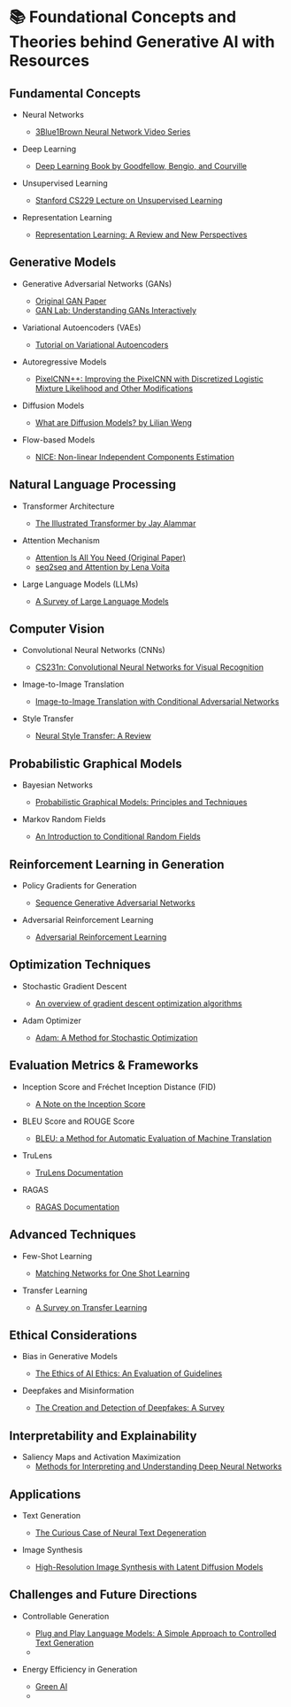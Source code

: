 # 📚 Foundational Concepts and Theories behind Generative AI with Resources

## Fundamental Concepts 

- Neural Networks
  - [3Blue1Brown Neural Network Video Series](https://www.youtube.com/playlist?list=PLZHQObOWTQDNU6R1_67000Dx_ZCJB-3pi)

- Deep Learning
  - [Deep Learning Book by Goodfellow, Bengio, and Courville](https://www.deeplearningbook.org/)

- Unsupervised Learning 
  - [Stanford CS229 Lecture on Unsupervised Learning](https://www.youtube.com/watch?v=QvuQH4_05LI)

- Representation Learning
  - [Representation Learning: A Review and New Perspectives](https://arxiv.org/abs/1206.5538)


## Generative Models

- Generative Adversarial Networks (GANs)
  - [Original GAN Paper](https://arxiv.org/abs/1406.2661)
  - [GAN Lab: Understanding GANs Interactively](https://poloclub.github.io/ganlab/)

- Variational Autoencoders (VAEs)
  - [Tutorial on Variational Autoencoders](https://arxiv.org/abs/1606.05908)

- Autoregressive Models
  - [PixelCNN++: Improving the PixelCNN with Discretized Logistic Mixture Likelihood and Other Modifications](https://arxiv.org/abs/1701.05517)

- Diffusion Models
  - [What are Diffusion Models? by Lilian Weng](https://lilianweng.github.io/posts/2021-07-11-diffusion-models/)

- Flow-based Models
  - [NICE: Non-linear Independent Components Estimation](https://arxiv.org/abs/1410.8516)


## Natural Language Processing

- Transformer Architecture
  - [The Illustrated Transformer by Jay Alammar](https://jalammar.github.io/illustrated-transformer/)

- Attention Mechanism
  - [Attention Is All You Need (Original Paper)](https://arxiv.org/abs/1706.03762)
  - [seq2seq and Attention by Lena Voita](https://lena-voita.github.io/nlp_course/seq2seq_and_attention.html#main_content)

- Large Language Models (LLMs)
  - [A Survey of Large Language Models](https://arxiv.org/abs/2303.18223)


## Computer Vision

- Convolutional Neural Networks (CNNs)
  - [CS231n: Convolutional Neural Networks for Visual Recognition](http://cs231n.stanford.edu/)

- Image-to-Image Translation
  - [Image-to-Image Translation with Conditional Adversarial Networks](https://arxiv.org/abs/1611.07004)

- Style Transfer
  - [Neural Style Transfer: A Review](https://arxiv.org/abs/1705.04058)


## Probabilistic Graphical Models

- Bayesian Networks
  - [Probabilistic Graphical Models: Principles and Techniques](https://mitpress.mit.edu/books/probabilistic-graphical-models)

- Markov Random Fields
  - [An Introduction to Conditional Random Fields](https://arxiv.org/abs/1011.4088)


## Reinforcement Learning in Generation

- Policy Gradients for Generation
  - [Sequence Generative Adversarial Networks](https://arxiv.org/abs/1609.05473)

- Adversarial Reinforcement Learning
  - [Adversarial Reinforcement Learning](https://arxiv.org/abs/1706.02275)


## Optimization Techniques

- Stochastic Gradient Descent
  - [An overview of gradient descent optimization algorithms](https://arxiv.org/abs/1609.04747)

- Adam Optimizer
  - [Adam: A Method for Stochastic Optimization](https://arxiv.org/abs/1412.6980)


## Evaluation Metrics & Frameworks

- Inception Score and Fréchet Inception Distance (FID)
  - [A Note on the Inception Score](https://arxiv.org/abs/1801.01973)

- BLEU Score and ROUGE Score
  - [BLEU: a Method for Automatic Evaluation of Machine Translation](https://www.aclweb.org/anthology/P02-1040.pdf)

- TruLens
  - [TruLens Documentation](https://www.trulens.org/trulens/getting_started/)
 
- RAGAS
  - [RAGAS Documentation](https://docs.ragas.io/en/latest/getstarted/index.html)


## Advanced Techniques

- Few-Shot Learning
  - [Matching Networks for One Shot Learning](https://arxiv.org/abs/1606.04080)

- Transfer Learning
  - [A Survey on Transfer Learning](https://www.cse.ust.hk/~qyang/Docs/2009/tkde_transfer_learning.pdf)


## Ethical Considerations

- Bias in Generative Models
  - [The Ethics of AI Ethics: An Evaluation of Guidelines](https://link.springer.com/article/10.1007/s11023-020-09517-8)

- Deepfakes and Misinformation
  - [The Creation and Detection of Deepfakes: A Survey](https://arxiv.org/abs/2004.11138)


## Interpretability and Explainability

- Saliency Maps and Activation Maximization
  - [Methods for Interpreting and Understanding Deep Neural Networks](https://arxiv.org/abs/1706.07979)


## Applications

- Text Generation
  - [The Curious Case of Neural Text Degeneration](https://arxiv.org/abs/1904.09751)

- Image Synthesis
  - [High-Resolution Image Synthesis with Latent Diffusion Models](https://arxiv.org/abs/2112.10752)


## Challenges and Future Directions

- Controllable Generation
  - [Plug and Play Language Models: A Simple Approach to Controlled Text Generation](https://arxiv.org/abs/1912.02164)
  - 

- Energy Efficiency in Generation
  - [Green AI](https://arxiv.org/abs/1907.10597)
  - 
